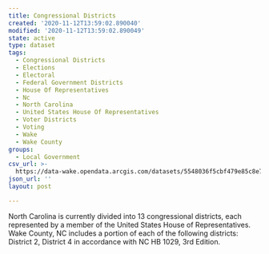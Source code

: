 ```yaml
---
title: Congressional Districts
created: '2020-11-12T13:59:02.890040'
modified: '2020-11-12T13:59:02.890049'
state: active
type: dataset
tags:
  - Congressional Districts
  - Elections
  - Electoral
  - Federal Government Districts
  - House Of Representatives
  - Nc
  - North Carolina
  - United States House Of Representatives
  - Voter Districts
  - Voting
  - Wake
  - Wake County
groups:
  - Local Government
csv_url: >-
  https://data-wake.opendata.arcgis.com/datasets/5548036f5cbf479e85c8e770b4e40fbc_0.csv?outSR=%7B%22latestWkid%22%3A32119%2C%22wkid%22%3A32119%7D
json_url: ''
layout: post

---
```

North Carolina is currently divided into 13 congressional districts, each represented by a member of the United States House of Representatives. Wake County, NC includes a portion of each of the following districts: District 2, District 4 in accordance with NC HB 1029, 3rd Edition.
